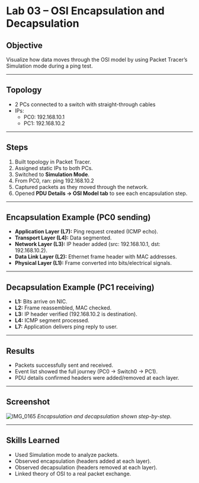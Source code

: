 # Lab 03 – OSI Encapsulation and Decapsulation

## Objective
Visualize how data moves through the OSI model by using Packet Tracer’s Simulation mode during a ping test.

---

## Topology
- 2 PCs connected to a switch with straight-through cables
- IPs:
  - PC0: 192.168.10.1
  - PC1: 192.168.10.2

---

## Steps
1. Built topology in Packet Tracer.
2. Assigned static IPs to both PCs.
3. Switched to **Simulation Mode**.
4. From PC0, ran:
ping 192.168.10.2
5. Captured packets as they moved through the network.
6. Opened **PDU Details → OSI Model tab** to see each encapsulation step.

---

## Encapsulation Example (PC0 sending)
- **Application Layer (L7):** Ping request created (ICMP echo).
- **Transport Layer (L4):** Data segmented.
- **Network Layer (L3):** IP header added (src: 192.168.10.1, dst: 192.168.10.2).
- **Data Link Layer (L2):** Ethernet frame header with MAC addresses.
- **Physical Layer (L1):** Frame converted into bits/electrical signals.

---

## Decapsulation Example (PC1 receiving)
- **L1:** Bits arrive on NIC.
- **L2:** Frame reassembled, MAC checked.
- **L3:** IP header verified (192.168.10.2 is destination).
- **L4:** ICMP segment processed.
- **L7:** Application delivers ping reply to user.

---

## Results
- Packets successfully sent and received.
- Event list showed the full journey (PC0 → Switch0 → PC1).
- PDU details confirmed headers were added/removed at each layer.

---

## Screenshot
![IMG_0165](https://github.com/user-attachments/assets/bb052119-f086-4f6e-a5da-0030897f5642)
_Encapsulation and decapsulation shown step-by-step._

---

## Skills Learned
- Used Simulation mode to analyze packets.
- Observed encapsulation (headers added at each layer).
- Observed decapsulation (headers removed at each layer).
- Linked theory of OSI to a real packet exchange.
